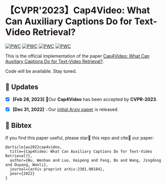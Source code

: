 # 【CVPR'2023】Cap4Video: What Can Auxiliary Captions Do for Text-Video Retrieval?
[![PWC](https://img.shields.io/endpoint.svg?url=https://paperswithcode.com/badge/cap4video-what-can-auxiliary-captions-do-for/video-retrieval-on-vatex)](https://paperswithcode.com/sota/video-retrieval-on-vatex?p=cap4video-what-can-auxiliary-captions-do-for)
[![PWC](https://img.shields.io/endpoint.svg?url=https://paperswithcode.com/badge/cap4video-what-can-auxiliary-captions-do-for/video-retrieval-on-msvd)](https://paperswithcode.com/sota/video-retrieval-on-msvd?p=cap4video-what-can-auxiliary-captions-do-for)
[![PWC](https://img.shields.io/endpoint.svg?url=https://paperswithcode.com/badge/cap4video-what-can-auxiliary-captions-do-for/video-retrieval-on-msr-vtt-1ka)](https://paperswithcode.com/sota/video-retrieval-on-msr-vtt-1ka?p=cap4video-what-can-auxiliary-captions-do-for)
[![PWC](https://img.shields.io/endpoint.svg?url=https://paperswithcode.com/badge/cap4video-what-can-auxiliary-captions-do-for/video-retrieval-on-didemo)](https://paperswithcode.com/sota/video-retrieval-on-didemo?p=cap4video-what-can-auxiliary-captions-do-for)

This is the official implementation of the paper [Cap4Video: What Can Auxiliary Captions Do for Text-Video Retrieval?](https://arxiv.org/abs/2301.00184).

Code will be available. Stay tuned.


## 📣 Updates
- [x] **[Feb 28, 2023]** 🎉Our **Cap4Video** has been accepted by **CVPR-2023**.
- [x] **[Dec 31, 2022]** 💡Our [initial Arxiv paper](https://arxiv.org/abs/2301.00184) is released.


## 📌 Bibtex
If you find this paper useful, please star🌟 this repo and cite📑 our paper:

```
@article{wu2022cap4video,
  title={Cap4Video: What Can Auxiliary Captions Do for Text-Video Retrieval?},
  author={Wu, Wenhao and Luo, Haipeng and Fang, Bo and Wang, Jingdong and Ouyang, Wanli},
  journal={arXiv preprint arXiv:2301.00184},
  year={2022}
}
```
